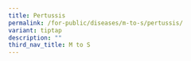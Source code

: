 ```yaml
---
title: Pertussis
permalink: /for-public/diseases/m-to-s/pertussis/
variant: tiptap
description: ""
third_nav_title: M to S
---
```

